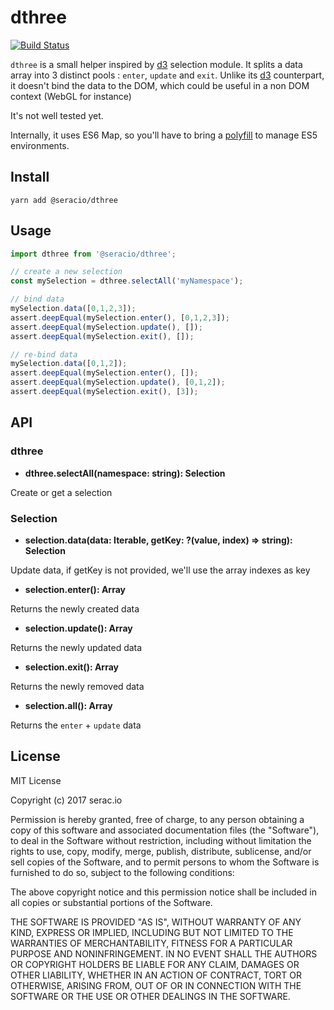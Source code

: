 # dthree

[![Build Status](https://travis-ci.org/seracio/dthree.svg?branch=master)](https://travis-ci.org/seracio/dthree)

`dthree` is a small helper inspired by [d3] selection module. 
It splits a data array into 3 distinct pools : `enter`, `update` and `exit`.
Unlike its [d3] counterpart, it doesn't bind the data to the DOM, which could 
   be useful in a non DOM context (WebGL for instance)
    
It's not well tested yet.  
   
Internally, it uses ES6 Map, so you'll have to bring a [polyfill](https://github.com/paulmillr/es6-shim) to manage ES5 environments.   

## Install

```
yarn add @seracio/dthree
```

## Usage

```javascript
import dthree from '@seracio/dthree';

// create a new selection
const mySelection = dthree.selectAll('myNamespace');

// bind data
mySelection.data([0,1,2,3]);
assert.deepEqual(mySelection.enter(), [0,1,2,3]);
assert.deepEqual(mySelection.update(), []);
assert.deepEqual(mySelection.exit(), []);

// re-bind data
mySelection.data([0,1,2]);
assert.deepEqual(mySelection.enter(), []);
assert.deepEqual(mySelection.update(), [0,1,2]);
assert.deepEqual(mySelection.exit(), [3]);
```

## API

### dthree

* **dthree.selectAll(namespace: string): Selection**
 
Create or get a selection
  
### Selection

* **selection.data(data: Iterable<any>, getKey: ?(value, index) => string): Selection**
  
Update data, if getKey is not provided, we'll use the array indexes as key
 
* **selection.enter(): Array<any>**
  
Returns the newly created data 

* **selection.update(): Array<any>**
  
Returns the newly updated data 

* **selection.exit(): Array<any>**
  
Returns the newly removed data 

* **selection.all(): Array<any>**
  
Returns the `enter` + `update` data 

[d3]: https://d3js.org

## License

MIT License

Copyright (c) 2017 serac.io

Permission is hereby granted, free of charge, to any person obtaining a copy
of this software and associated documentation files (the "Software"), to deal
in the Software without restriction, including without limitation the rights
to use, copy, modify, merge, publish, distribute, sublicense, and/or sell
copies of the Software, and to permit persons to whom the Software is
furnished to do so, subject to the following conditions:

The above copyright notice and this permission notice shall be included in all
copies or substantial portions of the Software.

THE SOFTWARE IS PROVIDED "AS IS", WITHOUT WARRANTY OF ANY KIND, EXPRESS OR
IMPLIED, INCLUDING BUT NOT LIMITED TO THE WARRANTIES OF MERCHANTABILITY,
FITNESS FOR A PARTICULAR PURPOSE AND NONINFRINGEMENT. IN NO EVENT SHALL THE
AUTHORS OR COPYRIGHT HOLDERS BE LIABLE FOR ANY CLAIM, DAMAGES OR OTHER
LIABILITY, WHETHER IN AN ACTION OF CONTRACT, TORT OR OTHERWISE, ARISING FROM,
OUT OF OR IN CONNECTION WITH THE SOFTWARE OR THE USE OR OTHER DEALINGS IN THE
SOFTWARE.
